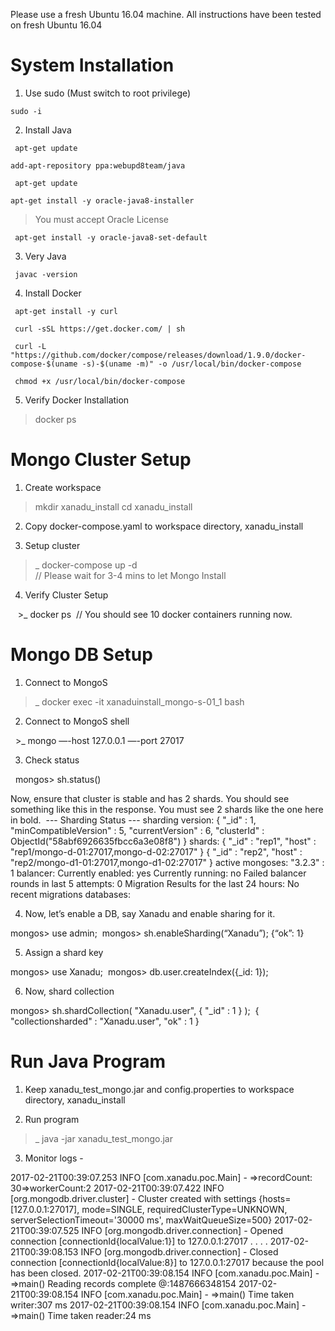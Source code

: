 Please use a fresh Ubuntu 16.04 machine. All instructions have been tested on fresh Ubuntu 16.04

# System Installation

1. Use sudo (Must switch to root privilege)  

  ``` sudo -i ```

2. Install Java

  ``` apt-get update```

  ``` add-apt-repository ppa:webupd8team/java ``` 

  ``` apt-get update``` 
  
  ``` apt-get install -y oracle-java8-installer ```     
  > You must accept Oracle License
  
  ``` apt-get install -y oracle-java8-set-default``` 

3. Very Java

  ``` javac -version``` 

4. Install Docker

  ``` apt-get install -y curl``` 
  
  ``` curl -sSL https://get.docker.com/ | sh``` 
  
  ``` curl -L "https://github.com/docker/compose/releases/download/1.9.0/docker-compose-$(uname -s)-$(uname -m)" -o /usr/local/bin/docker-compose``` 
  
  ``` chmod +x /usr/local/bin/docker-compose``` 

5. Verify Docker Installation

  > docker ps

# Mongo Cluster Setup

1. Create workspace

  > mkdir xanadu_install
  > cd xanadu_install

2. Copy docker-compose.yaml to workspace directory, xanadu_install

3. Setup cluster

  >_ docker-compose up -d    
// Please wait for 3-4 mins to let Mongo Install

4. Verify Cluster Setup

    >_ docker ps  // You should see 10 docker containers running now.

# Mongo DB Setup

1. Connect to MongoS  

  >_ docker exec -it xanaduinstall_mongo-s-01_1 bash 

2. Connect to MongoS shell 

  >_ mongo —-host 127.0.0.1 —-port 27017 

3. Check status

  mongos> sh.status() 

Now, ensure that cluster is stable and has 2 shards. You should see something like this in the response. You must see 2 shards like the one here in bold.  --- Sharding Status ---
  sharding version: {
	"_id" : 1,
	"minCompatibleVersion" : 5,
	"currentVersion" : 6,
	"clusterId" : ObjectId("58abf6926635fbcc6a3e08f8")
}
  shards:
	{  "_id" : "rep1",  "host" : "rep1/mongo-d-01:27017,mongo-d-02:27017" }
	{  "_id" : "rep2",  "host" : "rep2/mongo-d1-01:27017,mongo-d1-02:27017" }
  active mongoses:
	"3.2.3" : 1
  balancer:
	Currently enabled:  yes
	Currently running:  no
	Failed balancer rounds in last 5 attempts:  0
	Migration Results for the last 24 hours:
		No recent migrations
  databases:  

4. Now, let’s enable a DB, say Xanadu and enable sharing for it.  

  mongos> use admin; 
  mongos> sh.enableSharding(“Xanadu”); {“ok”: 1} 

5. Assign a shard key  

  mongos> use Xanadu; 
  mongos> db.user.createIndex({_id: 1});  

6. Now, shard collection  

  mongos> sh.shardCollection( "Xanadu.user", { "_id" : 1 } );
 { "collectionsharded" : "Xanadu.user", "ok" : 1 }  

# Run Java Program

1. Keep xanadu_test_mongo.jar and config.properties to workspace directory, xanadu_install 

2. Run program  

  >_ java -jar xanadu_test_mongo.jar 

3. Monitor logs -

2017-02-21T00:39:07.253 INFO [com.xanadu.poc.Main] - =>recordCount: 30=>workerCount:2
2017-02-21T00:39:07.422 INFO [org.mongodb.driver.cluster] - Cluster created with settings {hosts=[127.0.0.1:27017], mode=SINGLE, requiredClusterType=UNKNOWN, serverSelectionTimeout='30000 ms', maxWaitQueueSize=500}
2017-02-21T00:39:07.525 INFO [org.mongodb.driver.connection] - Opened connection [connectionId{localValue:1}] to 127.0.0.1:27017
.
.
.
.
2017-02-21T00:39:08.153 INFO [org.mongodb.driver.connection] - Closed connection [connectionId{localValue:8}] to 127.0.0.1:27017 because the pool has been closed.
2017-02-21T00:39:08.154 INFO [com.xanadu.poc.Main] - =>main() Reading records complete @:1487666348154
2017-02-21T00:39:08.154 INFO [com.xanadu.poc.Main] - =>main() Time taken writer:307 ms
2017-02-21T00:39:08.154 INFO [com.xanadu.poc.Main] - =>main() Time taken reader:24 ms


